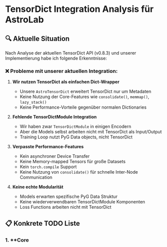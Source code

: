 # TensorDict Integration Analysis für AstroLab

## 🔍 Aktuelle Situation

Nach Analyse der aktuellen TensorDict API (v0.8.3) und unserer Implementierung habe ich folgende Erkenntnisse:

### ❌ **Probleme mit unserer aktuellen Integration:**

1. **Wir nutzen TensorDict als einfachen Dict-Wrapper**
   - Unsere `AstroTensorDict` erweitert TensorDict nur um Metadaten
   - Keine Nutzung der Core-Features wie `consolidate()`, `memmap()`, `lazy_stack()`
   - Keine Performance-Vorteile gegenüber normalen Dictionaries

2. **Fehlende TensorDictModule Integration**
   - Wir haben zwar `TensorDictModule` in einigen Encodern
   - Aber die Models selbst arbeiten nicht mit TensorDict als Input/Output
   - Training Loop nutzt PyG Data objects, nicht TensorDict

3. **Verpasste Performance-Features**
   - Kein asynchroner Device Transfer
   - Keine Memory-mapped Tensors für große Datasets
   - Kein `torch.compile` Support
   - Keine Nutzung von `consolidate()` für schnelle Inter-Node Communication

4. **Keine echte Modularität**
   - Models erwarten spezifische PyG Data Struktur
   - Keine wiederverwendbaren TensorDictModule Komponenten
   - Loss Functions arbeiten nicht mit TensorDict

## 📋 Konkrete TODO Liste

### 1. **Core